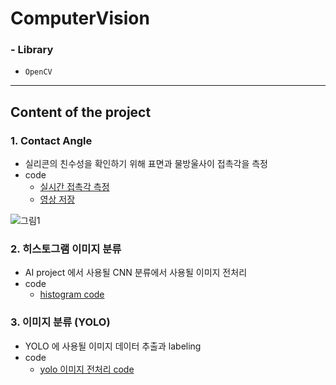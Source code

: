# ComputerVision

### - Library
  - `OpenCV`    
 ---
## Content of the project
### 1. Contact Angle
- 실리콘의 친수성을 확인하기 위해 표면과 물방울사이 접촉각을 측정
- code
  - [실시간 접촉각 측정](https://github.com/yuumiin/ComputerVision/blob/main/contactangle.py)
  - [영상 저장](https://github.com/yuumiin/ComputerVision/blob/main/contact_angle_save.py)

![그림1](https://user-images.githubusercontent.com/68880847/102986917-e8c92d80-4554-11eb-9eec-6fe201fe076b.png)
### 2. 히스토그램 이미지 분류
- AI project 에서 사용될 CNN 분류에서 사용될 이미지 전처리
- code
  - [histogram code](https://github.com/yuumiin/ComputerVision/blob/main/preprocessing_hist.py)  

### 3. 이미지 분류 (YOLO)
- YOLO 에 사용될 이미지 데이터 추출과 labeling
- code
  - [yolo 이미지 전처리 code](https://github.com/yuumiin/ComputerVision/blob/main/detect_contour.py)
